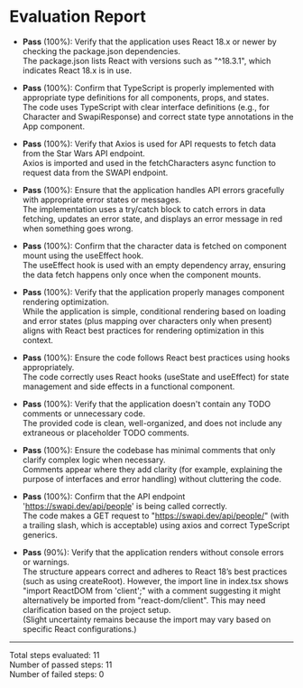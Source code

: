 # Evaluation Report

- **Pass** (100%): Verify that the application uses React 18.x or newer by checking the package.json dependencies.  
  The package.json lists React with versions such as "^18.3.1", which indicates React 18.x is in use.
  
- **Pass** (100%): Confirm that TypeScript is properly implemented with appropriate type definitions for all components, props, and states.  
  The code uses TypeScript with clear interface definitions (e.g., for Character and SwapiResponse) and correct state type annotations in the App component.

- **Pass** (100%): Verify that Axios is used for API requests to fetch data from the Star Wars API endpoint.  
  Axios is imported and used in the fetchCharacters async function to request data from the SWAPI endpoint.

- **Pass** (100%): Ensure that the application handles API errors gracefully with appropriate error states or messages.  
  The implementation uses a try/catch block to catch errors in data fetching, updates an error state, and displays an error message in red when something goes wrong.

- **Pass** (100%): Confirm that the character data is fetched on component mount using the useEffect hook.  
  The useEffect hook is used with an empty dependency array, ensuring the data fetch happens only once when the component mounts.

- **Pass** (100%): Verify that the application properly manages component rendering optimization.  
  While the application is simple, conditional rendering based on loading and error states (plus mapping over characters only when present) aligns with React best practices for rendering optimization in this context.

- **Pass** (100%): Ensure the code follows React best practices using hooks appropriately.  
  The code correctly uses React hooks (useState and useEffect) for state management and side effects in a functional component.

- **Pass** (100%): Verify that the application doesn't contain any TODO comments or unnecessary code.  
  The provided code is clean, well-organized, and does not include any extraneous or placeholder TODO comments.

- **Pass** (100%): Ensure the codebase has minimal comments that only clarify complex logic when necessary.  
  Comments appear where they add clarity (for example, explaining the purpose of interfaces and error handling) without cluttering the code.

- **Pass** (100%): Confirm that the API endpoint 'https://swapi.dev/api/people' is being called correctly.  
  The code makes a GET request to "https://swapi.dev/api/people/" (with a trailing slash, which is acceptable) using axios and correct TypeScript generics.

- **Pass** (90%): Verify that the application renders without console errors or warnings.  
  The structure appears correct and adheres to React 18’s best practices (such as using createRoot). However, the import line in index.tsx shows "import ReactDOM from 'client';" with a comment suggesting it might alternatively be imported from "react-dom/client". This may need clarification based on the project setup.  
  (Slight uncertainty remains because the import may vary based on specific React configurations.)

---

Total steps evaluated: 11  
Number of passed steps: 11  
Number of failed steps: 0